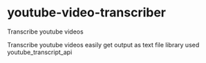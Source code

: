 # youtube-video-transcriber
Transcribe youtube videos

Transcribe youtube videos easily
get output as text file
library used youtube_transcript_api
